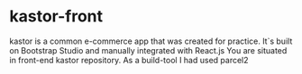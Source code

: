 # kastor-front
kastor is a common e-commerce app that was created for practice. It`s built on Bootstrap Studio and manually integrated with React.js
You are situated in front-end kastor repository. As a build-tool I had used parcel2
